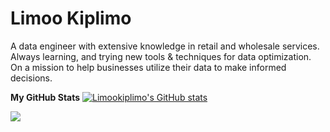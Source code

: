 Limoo Kiplimo
=====================================================================================================================================
A data engineer with extensive knowledge in retail and wholesale services. Always learning, and trying new tools & techniques for data optimization.
On a mission to help businesses utilize their data to make informed decisions.

<b>My GitHub Stats</b>
<a href="http://www.github.com/Limookiplimo"><img src="https://github-readme-stats.vercel.app/api?username=Limookiplimo&show_icons=true&hide=&count_private=true&title_color=0891b2&text_color=ffffff&icon_color=0891b2&bg_color=1c1917&hide_border=true&show_icons=true" alt="Limookiplimo's GitHub stats" /></a>

<a href="http://www.github.com/Limookiplimo"><img src="https://github-readme-streak-stats.herokuapp.com/?user=Limookiplimo&stroke=ffffff&background=1c1917&ring=0891b2&fire=0891b2&currStreakNum=ffffff&currStreakLabel=0891b2&sideNums=ffffff&sideLabels=ffffff&dates=ffffff&hide_border=true" /></a>
